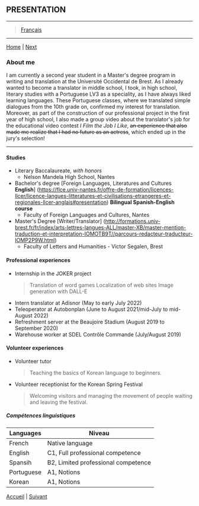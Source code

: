 ## **PRESENTATION**
- - - -
> [Français](https://angeliquerbt.github.io/angeliquerbt/pr%C3%A9sentation.html)
- - - -
[Home](https://angeliquerbt.github.io/angeliquerbt/en/) | [Next](https://angeliquerbt.github.io/angeliquerbt/en/ambition.html)
&nbsp;
### **About me**

I am currently a second year student in a Master's degree program in writing and translation at the Université Occidental de Brest. As I already wanted to become a translator in middle school, I took, in high school, literary studies with a Portuguese LV3 as a speciality, as I have always liked learning languages. These Portuguese classes, where we translated simple dialogues from the 10th grade on, confirmed my interest for translation.
Moreover, as part of the construction of our professional project in the first year of high school, I also made a group video about the translator's job for the educational video contest *I Film the Job I Like*, ~~an experience that also made me realize that I had no future as an actress~~, which ended up in the jury's selection!

***

#### Studies
* Literary Baccalaureate, _with honors_
    * Nelson Mandela High School, Nantes
* Bachelor's degree [Foreign Languages, Literatures and Cultures __English__] (https://flce.univ-nantes.fr/offre-de-formation/licences-llcer/licence-langues-litteratures-et-civilisations-etrangeres-et-regionales-llcer-anglais#presentation) __Bilingual Spanish-English course__
    * Faculty of Foreign Languages and Cultures, Nantes
* Master's Degree [Writer/Translator] (http://formations.univ-brest.fr/fr/index/arts-lettres-langues-ALL/master-XB/master-mention-traduction-et-interpretation-IOMOTB9T//parcours-redacteur-traducteur-IOMP2P9W.html)
    * Faculty of Letters and Humanities - Victor Segalen, Brest

#### Professional experiences
* Internship in the JOKER project
   > Translation of word games
   > Localization of web sites
   > Image generation with DALL-E
* Intern translator at Adisnor (May to early July 2022)
* Teleoperator at Autobonplan (June to August 2021/mid-July to mid-August 2022)
* Refreshment server at the Beaujoire Stadium (August 2019 to September 2020) 
* Warehouse worker at SDEL Contrôle Commande (July/August 2019)
  
#### Volunteer experiences
* Volunteer tutor
   > Teaching the basics of Korean language to beginners.
* Volunteer receptionist for the Korean Spring Festival
   >  Welcoming visitors and managing the movement of people waiting and leaving the festival.


##### Compétences linguistiques
  
Languages       | Niveau
------------- | ----------------------------------------
French        | Native language
English       | C1, Full professional competence
Spansih       | B2, Limited professional competence
Portuguese    | A1, Notions
Korean        | A1, Notions

[Accueil](./index.md) | [Suivant](./ambitions.md)
